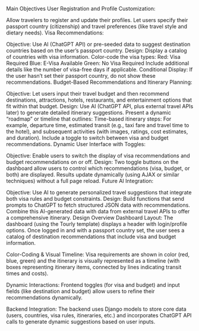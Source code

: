 Main Objectives
User Registration and Profile Customization:

Allow travelers to register and update their profiles.
Let users specify their passport country (citizenship) and travel preferences (like travel style and dietary needs).
Visa Recommendations:

Objective: Use AI (ChatGPT API) or pre-seeded data to suggest destination countries based on the user’s passport country.
Design:
Display a catalog of countries with visa information.
Color-code the visa types:
Red: Visa Required
Blue: E-Visa Available
Green: No Visa Required
Include additional details like the number of visa-free days if applicable.
Conditional Display: If the user hasn’t set their passport country, do not show these recommendations.
Budget-Based Recommendations and Itinerary Planning:

Objective: Let users input their travel budget and then recommend destinations, attractions, hotels, restaurants, and entertainment options that fit within that budget.
Design:
Use AI (ChatGPT API, plus external travel APIs later) to generate detailed itinerary suggestions.
Present a dynamic “roadmap” or timeline that outlines:
Time-based itinerary steps: For example, departure time, estimated transit (e.g., taxi fare and travel time to the hotel), and subsequent activities (with images, ratings, cost estimates, and duration).
Include a toggle to switch between visa and budget recommendations.
Dynamic User Interface with Toggles:

Objective: Enable users to switch the display of visa recommendations and budget recommendations on or off.
Design:
Two toggle buttons on the dashboard allow users to control which recommendations (visa, budget, or both) are displayed.
Results update dynamically (using AJAX or similar techniques) without a full page reload.
Future AI Integration:

Objective: Use AI to generate personalized travel suggestions that integrate both visa rules and budget constraints.
Design:
Build functions that send prompts to ChatGPT to fetch structured JSON data with recommendations.
Combine this AI-generated data with data from external travel APIs to offer a comprehensive itinerary.
Design Overview
Dashboard Layout:
The dashboard (using the Tourly template) displays a header with login/profile options. Once logged in and with a passport country set, the user sees a catalog of destination recommendations that include visa and budget information.

Color-Coding & Visual Timeline:
Visa requirements are shown in color (red, blue, green) and the itinerary is visually represented as a timeline (with boxes representing itinerary items, connected by lines indicating transit times and costs).

Dynamic Interactions:
Frontend toggles (for visa and budget) and input fields (like destination and budget) allow users to refine their recommendations dynamically.

Backend Integration:
The backend uses Django models to store core data (users, countries, visa rules, itineraries, etc.) and incorporates ChatGPT API calls to generate dynamic suggestions based on user inputs.

